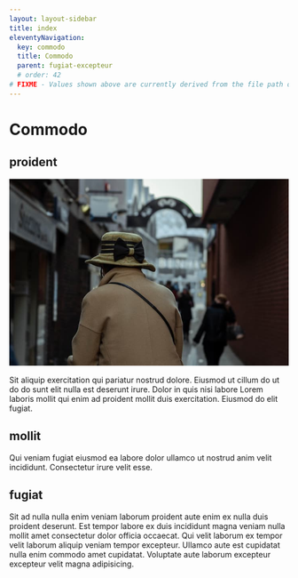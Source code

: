 ```yaml
---
layout: layout-sidebar
title: index
eleventyNavigation:
  key: commodo
  title: Commodo
  parent: fugiat-excepteur
  # order: 42
# FIXME - Values shown above are currently derived from the file path only, except order which is also commented out because it is optional. Correct as desired and delete comment(s).
---
```


# Commodo

## proident

<img class="bordered" src="/static/images/bulksplash-dannylines-9puYnOuVKIc.jpg" alt="bulksplash-dannylines-9puYnOuVKIc.jpg" />

Sit aliquip exercitation qui pariatur nostrud dolore. Eiusmod ut cillum do ut do do sunt elit nulla est deserunt irure. Dolor in quis nisi labore Lorem laboris mollit qui enim ad proident mollit duis exercitation. Eiusmod do elit fugiat.

## mollit

Qui veniam fugiat eiusmod ea labore dolor ullamco ut nostrud anim velit incididunt. Consectetur irure velit esse.

## fugiat

Sit ad nulla nulla enim veniam laborum proident aute enim ex nulla duis proident deserunt. Est tempor labore ex duis incididunt magna veniam nulla mollit amet consectetur dolor officia occaecat. Qui velit laborum ex tempor velit laborum aliquip veniam tempor excepteur. Ullamco aute est cupidatat nulla enim commodo amet cupidatat. Voluptate aute laborum excepteur excepteur velit magna adipisicing.